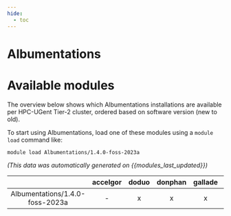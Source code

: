```yaml
---
hide:
  - toc
---
```


Albumentations
==============

# Available modules


The overview below shows which Albumentations installations are available per HPC-UGent Tier-2 cluster, ordered based on software version (new to old).

To start using Albumentations, load one of these modules using a `module load` command like:

```shell
module load Albumentations/1.4.0-foss-2023a
```

*(This data was automatically generated on {{modules_last_updated}})*  

| |accelgor|doduo|donphan|gallade|joltik|shinx|
| :---: | :---: | :---: | :---: | :---: | :---: | :---: |
|Albumentations/1.4.0-foss-2023a|-|x|x|x|x|x|
